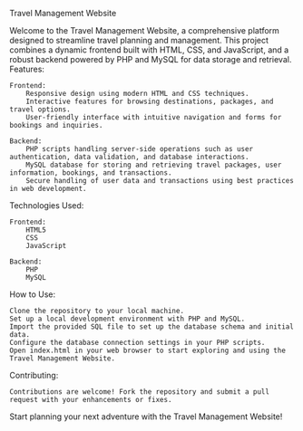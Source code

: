 Travel Management Website

Welcome to the Travel Management Website, a comprehensive platform designed to streamline travel planning and management. This project combines a dynamic frontend built with HTML, CSS, and JavaScript, and a robust backend powered by PHP and MySQL for data storage and retrieval.
Features:

    Frontend:
        Responsive design using modern HTML and CSS techniques.
        Interactive features for browsing destinations, packages, and travel options.
        User-friendly interface with intuitive navigation and forms for bookings and inquiries.

    Backend:
        PHP scripts handling server-side operations such as user authentication, data validation, and database interactions.
        MySQL database for storing and retrieving travel packages, user information, bookings, and transactions.
        Secure handling of user data and transactions using best practices in web development.

Technologies Used:

    Frontend:
        HTML5
        CSS
        JavaScript 

    Backend:
        PHP 
        MySQL

How to Use:

    Clone the repository to your local machine.
    Set up a local development environment with PHP and MySQL.
    Import the provided SQL file to set up the database schema and initial data.
    Configure the database connection settings in your PHP scripts.
    Open index.html in your web browser to start exploring and using the Travel Management Website.

Contributing:

    Contributions are welcome! Fork the repository and submit a pull request with your enhancements or fixes.

Start planning your next adventure with the Travel Management Website!
